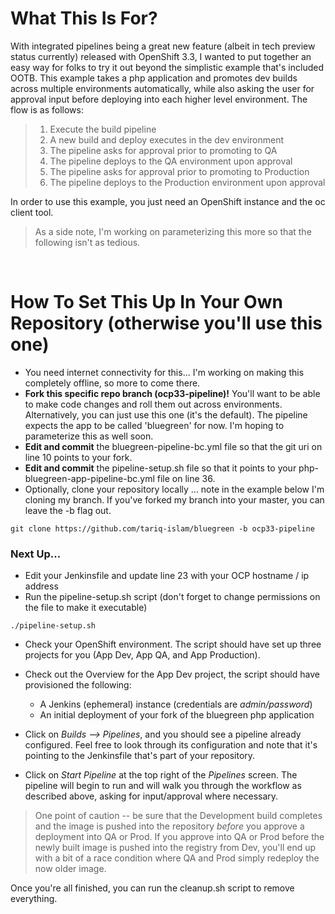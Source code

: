 # What This Is For?
With integrated pipelines being a great new feature (albeit in tech preview status currently) released with OpenShift 3.3, I wanted to put together an easy way for folks to try it out beyond the simplistic example that's included OOTB. This example takes a php application and promotes dev builds across multiple environments automatically, while also asking the user for approval input before deploying into each higher level environment. The flow is as follows:

> 1. Execute the build pipeline
> 2. A new build and deploy executes in the dev environment
> 3. The pipeline asks for approval prior to promoting to QA
> 4. The pipeline deploys to the QA environment upon approval
> 5. The pipeline asks for approval prior to promoting to Production
> 6. The pipeline deploys to the Production environment upon approval

In order to use this example, you just need an OpenShift instance and the oc client tool.
<br>
> As a side note, I'm working on parameterizing this more so that the following isn't as tedious.
<br>

# How To Set This Up In Your Own Repository (otherwise you'll use this one)
+ You need internet connectivity for this... I'm working on making this completely offline, so more to come there.
+ __Fork this specific repo branch (ocp33-pipeline)!__ You'll want to be able to make code changes and roll them out across environments. Alternatively, you can just use this one (it's the default). The pipeline expects the app to be called 'bluegreen' for now. I'm hoping to parameterize this as well soon.
+ __Edit and commit__ the bluegreen-pipeline-bc.yml file so that the git uri on line 10 points to your fork.
+ __Edit and commit__ the pipeline-setup.sh file so that it points to your php-bluegreen-app-pipeline-bc.yml file on line 36. 
+ Optionally, clone your repository locally ... note in the example below I'm cloning my branch. If you've forked my branch into your master, you can leave the -b flag out.

```
git clone https://github.com/tariq-islam/bluegreen -b ocp33-pipeline
```

### Next Up...

+ Edit your Jenkinsfile and update line 23 with your OCP hostname / ip address
+ Run the pipeline-setup.sh script (don't forget to change permissions on the file to make it executable)

```
./pipeline-setup.sh
```

+ Check your OpenShift environment. The script should have set up three projects for you (App Dev, App QA, and App Production).
+ Check out the Overview for the App Dev project, the script should have provisioned the following:
	+ A Jenkins (ephemeral) instance (credentials are _admin/password_)
	+ An initial deployment of your fork of the bluegreen php application

+ Click on _Builds --> Pipelines_, and you should see a pipeline already configured. Feel free to look through its configuration and note that it's pointing to the Jenkinsfile that's part of your repository.
+ Click on _Start Pipeline_ at the top right of the _Pipelines_ screen. The pipeline will begin to run and will walk you through the workflow as described above, asking for input/approval where necessary.

> One point of caution -- be sure that the Development build completes and the image is pushed into the repository _before_ you approve a deployment into QA or Prod. If you approve into QA or Prod before the newly built image is pushed into the registry from Dev, you'll end up with a bit of a race condition where QA and Prod simply redeploy the now older image.

Once you're all finished, you can run the cleanup.sh script to remove everything.
